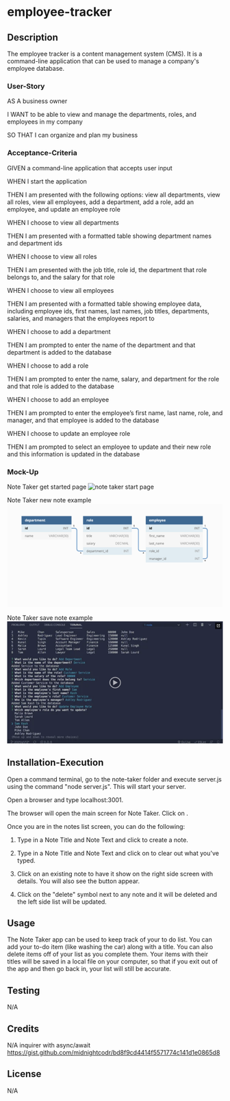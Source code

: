# employee-tracker

## Description
The employee tracker is a content management system (CMS). It is a command-line application that can be used to manage a company's employee database.

### User-Story
AS A business owner

I WANT to be able to view and manage the departments, roles, and employees in my company

SO THAT I can organize and plan my business

### Acceptance-Criteria
GIVEN a command-line application that accepts user input

WHEN I start the application

THEN I am presented with the following options: view all departments, view all roles, view all employees, add a department, add a role, add an employee, and update an employee role

WHEN I choose to view all departments

THEN I am presented with a formatted table showing department names and department ids

WHEN I choose to view all roles

THEN I am presented with the job title, role id, the department that role belongs to, and the salary for that role

WHEN I choose to view all employees

THEN I am presented with a formatted table showing employee data, including employee ids, first names, last names, job titles, departments, salaries, and managers that the employees report to

WHEN I choose to add a department

THEN I am prompted to enter the name of the department and that department is added to the database

WHEN I choose to add a role

THEN I am prompted to enter the name, salary, and department for the role and that role is added to the database

WHEN I choose to add an employee

THEN I am prompted to enter the employee’s first name, last name, role, and manager, and that employee is added to the database

WHEN I choose to update an employee role

THEN I am prompted to select an employee to update and their new role and this information is updated in the database

### Mock-Up

Note Taker get started page
![note taker start page]()

Note Taker new note example
![note taker main page](./Assets/12-sql-homework-demo-01.png)

Note Taker save note example
![note taker save page](./Assets/12-sql-homework-video-thumbnail.png)


## Installation-Execution

Open a command terminal, go to the note-taker folder and execute server.js using the command "node server.js". This will start your server.

Open a browser and type localhost:3001.

The browser will open the main screen for Note Taker. Click on <Get Started>.

Once you are in the notes list screen, you can do the following:

1. Type in a Note Title and Note Text and click <Save Note> to create a note.

2. Type in a Note Title and Note Text and click on <Clear> to clear out what you've typed.

3. Click on an existing note to have it show on the right side screen with details. You will also see the <New Note> button appear.

4. Click on the "delete" symbol next to any note and it will be deleted and the left side list will be updated.

## Usage

The Note Taker app can be used to keep track of your to do list. You can add your to-do item (like washing the car) along with a title. You can also delete items off of your list as you complete them. Your items with their titles will be saved in a local file on your computer, so that if you exit out of the app and then go back in, your list will still be accurate.

## Testing
N/A

## Credits
N/A
inquirer with async/await
https://gist.github.com/midnightcodr/bd8f9cd4414f5571774c141d1e0865d8

## License
N/A